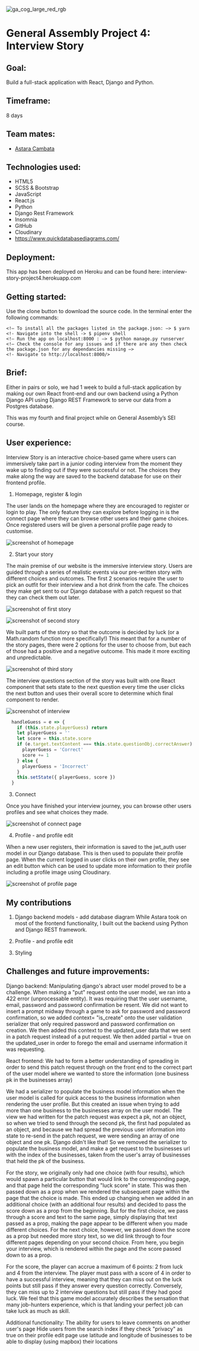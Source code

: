 ![ga_cog_large_red_rgb](https://cloud.githubusercontent.com/assets/40461/8183776/469f976e-1432-11e5-8199-6ac91363302b.png)

# General Assembly Project 4: Interview Story

## Goal:
Build a full-stack application with React, Django and Python.

## Timeframe:
8 days

## Team mates:
* [Astara Cambata](https://github.com/astara303)

## Technologies used:
* HTML5
* SCSS & Bootstrap
* JavaScript
* React.js
* Python
* Django Rest Framework
* Insomnia
* GitHub
* Cloudinary
* https://www.quickdatabasediagrams.com/

## Deployment:
This app has been deployed on Heroku and can be found here: interview-story-project4.herokuapp.com

## Getting started:
Use the clone button to download the source code. In the terminal enter the following commands:

```
<!— To install all the packages listed in the package.json: —> $ yarn 
<!- Navigate into the shell -> $ pipenv shell
<!— Run the app on localhost:8000 : —> $ python manage.py runserver
<!— Check the console for any issues and if there are any then check the package.json for any dependancies missing —>
<!- Navigate to http://localhost:8000/>
```

## Brief:
Either in pairs or solo, we had 1 week to build a full-stack application by making our own React front-end and our own backend using a Python Django API using Django REST Framework to serve our data from a Postgres database.

This was my fourth and final project while on General Assembly’s SEI course.

## User experience:
Interview Story is an interactive choice-based game where users can immersively take part in a junior coding interview from the moment they wake up to finding out if they were successful or not. The choices they make along the way are saved to the backend database for use on their frontend profile.

1. Homepage, register & login

The user lands on the homepage where they are encouraged to register or login to play. The only feature they can explore before logging in is the connect page where they can browse other users and their game choices. Once registered users will be given a personal profile page ready to customise.

![screenshot of homepage](https://github.com/abigailforeman1/sei-project-4/blob/master/frontend/src/assets/codehome.png)

2. Start your story

The main premise of our website is the immersive interview story. Users are guided through a series of realistic events via our pre-written story with different choices and outcomes. The first 2 scenarios require the user to pick an outfit for their interview and a hot drink from the cafe. The choices they make get sent to our Django database with a patch request so that they can check them out later.

![screenshot of first story](https://github.com/abigailforeman1/sei-project-4/blob/master/frontend/src/assets/wakeup.png)

![screenshot of second story](https://github.com/abigailforeman1/sei-project-4/blob/master/frontend/src/assets/nearlytime.png)

We built parts of the story so that the outcome is decided by luck (or a Math.random function more specifically!) This meant that for a number of the story pages, there were 2 options for the user to choose from, but each of those had a positive and a negative outcome. This made it more exciting and unpredictable. 

![screenshot of third story](https://github.com/abigailforeman1/sei-project-4/blob/master/frontend/src/assets/choice.png)

The interview questions section of the story was built with one React component that sets state to the next question every time the user clicks the next button and uses their overall score to determine which final component to render.

![screenshot of interview](https://github.com/abigailforeman1/sei-project-4/blob/master/frontend/src/assets/interview.png)

```javascript
  handleGuess = e => {
    if (this.state.playerGuess) return
    let playerGuess = ''
    let score = this.state.score
    if (e.target.textContent === this.state.questionObj.correctAnswer) {
      playerGuess = 'Correct'
      score += 1
    } else {
      playerGuess = 'Incorrect'
    }
    this.setState({ playerGuess, score })
  }
```

3. Connect

Once you have finished your interview journey, you can browse other users profiles and see what choices they made.

![screenshot of connect page](https://github.com/abigailforeman1/sei-project-4/blob/master/frontend/src/assets/connect.png)


4. Profile - and profile edit 

When a new user registers, their information is saved to the jwt_auth user model in our Django database. This is then used to populate their profile page. When the current logged in user clicks on their own profile, they see an edit button which can be used to update more information to their profile including a profile image using Cloudinary.

![screenshot of profile page](https://github.com/abigailforeman1/sei-project-4/blob/master/frontend/src/assets/profile.png)


## My contributions

1. Django backend models - add database diagram
While Astara took on most of the frontend functionality, I built out the backend using Python and Django REST framework.

2. Profile - and profile edit 

3. Styling

## Challenges and future improvements:







Django backend:
Manipulating django's abract user model proved to be a challenge.
When making a "put" request onto the user model, we ran into a 422 error (unprocessable entity). It was requiring that the user username, email, password and password confirmation be resent. We did not want to insert a prompt midway through a game to ask for password and password confirmation, so we added context= "is_create" onto the user validation serializer that only required password and password confirmation on creation. We then added this context to the updated_user data that we sent in a patch request instead of a put request. We then added partial = true on the updated_user in order to forego the email and username information it was requesting.

React frontend:
We had to form a better understanding of spreading in order to send this patch request through on the front end to the correct part of the user model where we wanted to store the information (one business pk in the businesses array)

We had a serializer to populate the business model information when the user model is called for quick access to the business information when rendering the user profile. But this created an issue when trying to add more than one business to the businesses array on the user model. The view we had written for the patch request was expect a pk, not an object, so when we tried to send through the second pk, the first had populated as an object, and because we had spread the previous user information into state to re-send in the patch request, we were sending an array of one object and one pk. Django didn't like that! So we removed the serializer to populate the business model, and make a get request to the businesses url with the index of the businesses, taken from the user's array of businesses that held the pk of the business.

For the story, we originally only had one choice (with four results), which would spawn a particular button that would link to the corresponding page, and that page held the corresponding "luck score" in state. This was then passed down as a prop when we rendered the subsequent page within the page that the choice is made. 
This ended up changing when we added in an additional choice (with an additional four results) and decided to pass the score down as a prop from the beginning. But for the first choice, we pass through a score and text to the same page, simply displaying that text passed as a prop, making the page appear to be different when you made different choices. For the next choice, however, we passed down the score as a prop but needed more story text, so we did link through to four different pages depending on your second choice. From here, you begin your interview, which is rendered within the page and the score passed down to as a prop.

For the score, the player can accrue a maximum of 6 points: 2 from luck and 4 from the interview. The player must pass with a score of 4 in order to have a successful interview, meaning that they can miss out on the luck points but still pass if they answer every question correctly. Conversely, they can miss up to 2 interview questions but still pass if they had good luck. We feel that this game model accurately describes the sensation that many job-hunters experience, which is that landing your perfect job can take luck as much as skill.

Additional functionality:
The ability for users to leave comments on another user's page
Hide users from the search index if they check "privacy" as true on their profile edit page
use latitude and longitude of businesses to be able to display (using mapbox) their locations
